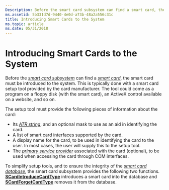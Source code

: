 ```yaml
---
Description: Before the smart card subsystem can find a smart card, the smart card must be introduced to the system.
ms.assetid: 5b331d7d-9440-4e0d-a73b-48a2a556c31c
title: Introducing Smart Cards to the System
ms.topic: article
ms.date: 05/31/2018
---
```


# Introducing Smart Cards to the System

Before the [*smart card subsystem*](https://msdn.microsoft.com/en-us/library/ms721625(v=VS.85).aspx) can find a [*smart card*](https://msdn.microsoft.com/en-us/library/ms721625(v=VS.85).aspx), the smart card must be introduced to the system. This is typically done with a smart card setup tool provided by the card manufacturer. The tool could come as a program on a floppy disk (with the smart card), an ActiveX control available on a website, and so on.

The setup tool must provide the following pieces of information about the card:

-   Its [*ATR string*](https://msdn.microsoft.com/en-us/library/ms721532(v=VS.85).aspx), and an optional mask to use as an aid in identifying the card.
-   A list of smart card interfaces supported by the card.
-   A display name for the card, to be used in identifying the card to the user. In most cases, the user will supply this to the setup tool.
-   The [*primary service provider*](https://msdn.microsoft.com/en-us/library/ms721603(v=VS.85).aspx) associated with the card (optional), to be used when accessing the card through COM interfaces.

To simplify setup tools, and to ensure the integrity of the [*smart card database*](https://msdn.microsoft.com/en-us/library/ms721625(v=VS.85).aspx), the smart card subsystem provides the following two functions. [**SCardIntroduceCardType**](/windows/desktop/api/Winscard/nf-winscard-scardintroducecardtypea) introduces a smart card into the database and [**SCardForgetCardType**](/windows/desktop/api/Winscard/nf-winscard-scardforgetcardtypea) removes it from the database.

 

 



